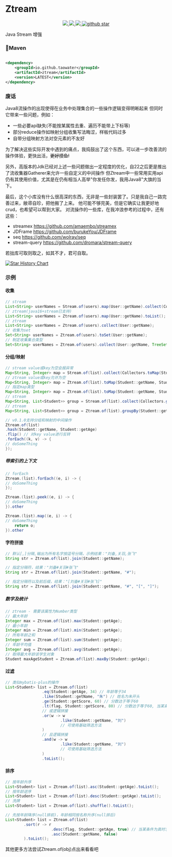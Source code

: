 # Ztream

<p align="center">
	<a target="_blank" href="https://central.sonatype.com/artifact/io.github.taowater/ztream">
		<img src="https://img.shields.io/maven-central/v/io.github.taowater/ztream.svg?label=Maven%20Central" />
	</a>
	<a target="_blank" href="https://github.com/taowater/ztream/blob/main/LICENSE">
		<img src="https://img.shields.io/github/license/taowater/ztream.svg" />
	</a>
	<a target="_blank" href="https://www.oracle.com/java/technologies/javase/javase-jdk8-downloads.html">
		<img src="https://img.shields.io/badge/JDK-8+-green.svg" />
	</a>
	<a target="_blank" href='https://github.com/taowater/ztream'>
		<img src="https://img.shields.io/github/stars/taowater/ztream.svg?style=social" alt="github star"/>
	</a>
</p>

Java Stream 增强

### 🍊Maven

```xml

<dependency>
    <groupId>io.github.taowater</groupId>
    <artifactId>ztream</artifactId>
    <version>LATEST</version>
</dependency>
```
### 废话

Java8流操作的出现使得在业务中处理集合的一些操作逻辑变得明晰起来
但同时它带来一些问题，例如：
* 一些必要api缺失(不能按某属性去重、遍历不能带上下标等)
* 部分reduce操作如映射分组收集写法晦涩，样板代码过多
* 自带分组映射方法对空元素的不友好

为了解决这些实际开发中遇到的痛点，我捣鼓出了这个东西，可以进一步改善流的操作体验，更快出活，~~更好摸鱼!~~

另外，高版本的Jdk已经对上述一些问题做出一定程度的优化，自22之后更是推出了流收集器Gatherer来允许一些自定义的中间操作
但Ztream中一些常用实用api仍有其使用价值，尤其是在仍有相当人高举"你发任你发，我用Java8"大旗的当下。

最后，这个小库没有什么很高深的东西，无非是一些封装罢了。只是我自己一路完善过来，敝帚自珍，把他搬了上来。
他可能不够完美，但是它确实让我更好地crud，也希望可以帮到大家。
对流操作的一些库，在我冲浪参考的过程中，还有这些：
* streamex https://github.com/amaembo/streamex
* JDFrame https://github.com/burukeYou/JDFrame
* seq https://github.com/wolray/seq
* stream-query https://github.com/dromara/stream-query

若拙库可取则取之，如其不才，君可自取。

[![Star History Chart](https://api.star-history.com/svg?repos=taowater/ztream&type=Date)](https://star-history.com/#taowater/ztream&Date)

### 示例

#### 收集

```java
// stream
List<String> userNames = Stream.of(users).map(User::getName).collect(Collectors.toList());
// ztream(java16+stream已支持)
List<String> userNames = Ztream.of(users).map(User::getName).toList();
// ztream
List<String> userNames = Ztream.of(users).collect(User::getName);
// 收集为set
Set<String> userNames = Ztream.of(users).toSet(User::getName);
// 制定收集集合类型
Set<String> userNames = Ztream.of(users).collect(User::getName, TreeSet::new);
```

####  分组/映射

```java
// stream value或key为空会报异常
Map<String, Integer> map = Stream.of(list).collect(Collectors.toMap(Student::getName, Student::getAge));
// ztream value或key允许为空
Map<String, Integer> map = Ztream.of(list).toMap(Student::getName, Student::getAge);
// 指定map类型
Map<String, Integer> map = Ztream.of(list).toMap(Student::getName, Student::getAge, LinkedHashMap::new);
// stream
Map<String, List<Student>> group = Stream.of(list).collect(Collectors.groupingBy(Student::getName));
// ztream
Map<String, List<Student>> group = Ztream.of(list).groupBy(Student::getName);

// v0.1.0支持分组和映射的中间操作
Ztream.of(list)
.hash(Student::getName, Student::getAge)
.flip() // 对key value进行反转
.forEach((k, v) -> {
// doSomeThing
});

```

##### 带索引的上下文

```java
// forEach
Ztream.(list).forEach((e, i) -> {
// doSomeThing 
});

Ztream.(list).peek((e, i) -> {
// doSomeThing 
}).other

Ztream.(list).map((e, i) -> {
// doSomeThing
    return o;
}).other
```

#### 字符拼接

```java
// 默认[,]分隔,输出为所有名字按逗号分隔，示例结果："刘备,关羽,张飞"
String str = Ztream.of(list).join(Student::getName);

// 指定分隔符，结果："刘备#关羽#张飞"
String str = Ztream.of(list).join(Student::getName, "#");

// 指定分隔符以及前后缀，结果："[刘备#关羽#张飞]"
String str = Ztream.of(list).join(Student::getName, "#", "[", "]");
```

##### 数字及统计

```java
// ztream - 需要该属性为Number类型
// 最大年龄
Integer max = Ztream.of(list).max(Student::getAge);
// 最小年龄
Integer min = Ztream.of(list).min(Student::getAge);
// 所有年龄之和
Integer sum = Ztream.of(list).sum(Student::getAge);
// 年龄平均值
Integer avg = Ztream.of(list).avg(Student::getAge);
// 取得最大年龄该学生对象
Student maxAgeStudent = Ztream.of(list).maxBy(Student::getAge);
```

#### 过滤

```java
// 类似mybatis-plus的操作
List<Student> list = Ztream.of(list)
                .eq(Student::getAge, 34) // 年龄等于34 
                .like(Student::getName, "朱") // 姓名为朱开头
                .ge(Student::getScore, 60) // 分数达于等于60
                .lt(flag, Student::getScore, 80) // 分数达于等于60, 当某条件为真时才拼接该条件
                // 或逻辑拼接
                .or(w -> w
                        .like(Student::getName, "刘")
                        // 可使用基础筛选方法
                )
                // 且逻辑拼接
                .and(w -> w
                        .like(Student::getName, "刘")
                        // 可使用基础筛选方法
                )
                .toList();
```

#### 排序
```java
// 按年龄升序
List<Student> list = Ztream.of(list).asc(Student::getAge).toList();
// 按年龄逆序
List<Student> list = Ztream.of(list).desc(Student::getAge).toList();
// 洗牌
List<Student> list = Ztream.of(list).shuffle().toList();

// 先按年龄降序(null排前)，年龄相同按名称升序(null排后)
List<Student> list = Ztream.of(list)
        .sort(r -> r
                    .desc(flag, Student::getAge, true) // 当某条件为真时才应用该排序操作
                    .asc(Student::getName, false)
        ).toList();
```

其他更多方法尝试Ztream.of(obj)点出来看看吧

